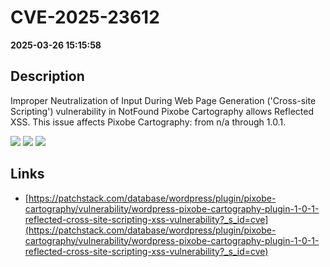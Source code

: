 # CVE-2025-23612

**2025-03-26 15:15:58**

## Description
Improper Neutralization of Input During Web Page Generation ('Cross-site Scripting') vulnerability in NotFound Pixobe Cartography allows Reflected XSS. This issue affects Pixobe Cartography: from n/a through 1.0.1.

![](https://img.shields.io/static/v1?label=Score&message=7.1&color=red)
![](https://img.shields.io/static/v1?label=Severity&message=HIGH&color=red)
![](https://img.shields.io/static/v1?label=CWE&message=XSS&color=green)

## Links
- [https://patchstack.com/database/wordpress/plugin/pixobe-cartography/vulnerability/wordpress-pixobe-cartography-plugin-1-0-1-reflected-cross-site-scripting-xss-vulnerability?_s_id=cve](https://patchstack.com/database/wordpress/plugin/pixobe-cartography/vulnerability/wordpress-pixobe-cartography-plugin-1-0-1-reflected-cross-site-scripting-xss-vulnerability?_s_id=cve)
